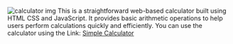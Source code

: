 ![calculator img](https://github.com/Yash5902/Calculator_site/assets/77228123/ea11efd6-09be-4935-bdf5-a4871752a863)
This is a straightforward web-based calculator built using HTML CSS and JavaScript. It provides basic arithmetic operations to help users perform calculations quickly and efficiently.
You can use the calculator using the Link: [Simple Calculator](https://yash5902.github.io/Simple-Calculator/)
